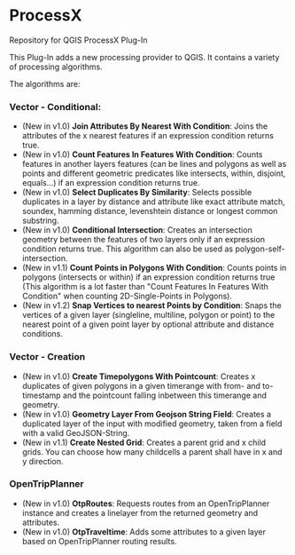 # ProcessX
Repository for QGIS ProcessX Plug-In

This Plug-In adds a new processing provider to QGIS. It contains a variety of processing algorithms.

The algorithms are:

### Vector - Conditional:
- (New in v1.0) **Join Attributes By Nearest With Condition**: Joins the attributes of the x nearest features if an expression condition returns true.
- (New in v1.0) **Count Features In Features With Condition**: Counts features in another layers features (can be lines and polygons as well as points and different geometric predicates like intersects, within, disjoint, equals...) if an expression condition returns true.
- (New in v1.0) **Select Duplicates By Similarity**: Selects possible duplicates in a layer by distance and attribute like exact attribute match, soundex, hamming distance, levenshtein distance or longest common substring.
- (New in v1.0) **Conditional Intersection**: Creates an intersection geometry between the features of two layers only if an expression condition returns true. This algorithm can also be used as polygon-self-intersection.
- (New in v1.1) **Count Points in Polygons With Condition**: Counts points in polygons (intersects or within) if an expression condition returns true (This algorithm is a lot faster than "Count Features In Features With Condition" when counting 2D-Single-Points in Polygons).
- (New in v1.2) **Snap Vertices to nearest Points by Condition**: Snaps the vertices of a given layer (singleline, multiline, polygon or point) to the nearest point of a given point layer by optional attribute and distance conditions.

### Vector - Creation
- (New in v1.0) **Create Timepolygons With Pointcount**: Creates x duplicates of given polygons in a given timerange with from- and to-timestamp and the pointcount falling inbetween this timerange and geometry.
- (New in v1.0) **Geometry Layer From Geojson String Field**: Creates a duplicated layer of the input with modified geometry, taken from a field with a valid GeoJSON-String.
- (New in v1.1) **Create Nested Grid**: Creates a parent grid and x child grids. You can choose how many childcells a parent shall have in x and y direction.

### OpenTripPlanner
- (New in v1.0) **OtpRoutes**: Requests routes from an OpenTripPlanner instance and creates a linelayer from the returned geometry and attributes.
- (New in v1.0) **OtpTraveltime**: Adds some attributes to a given layer based on OpenTripPlanner routing results.